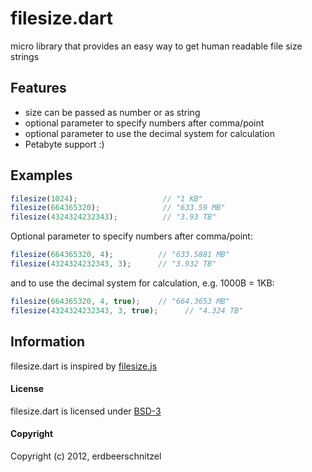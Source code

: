 filesize.dart
=============

micro library that provides an easy way to get human readable file size strings

## Features

- size can be passed as number or as string
- optional parameter to specify numbers after comma/point
- optional parameter to use the decimal system for calculation
- Petabyte support :)

## Examples

``` js
filesize(1024);                   // "1 KB"
filesize(664365320);           	  // "633.59 MB"
filesize(4324324232343);          // "3.93 TB"
```

Optional parameter to specify numbers after comma/point:

``` js
filesize(664365320, 4);          // "633.5881 MB"
filesize(4324324232343, 3);      // "3.932 TB"
```

and to use the decimal system for calculation, e.g. 1000B = 1KB:

``` js
filesize(664365320, 4, true);    // "664.3653 MB"
filesize(4324324232343, 3, true);      // "4.324 TB"
```

## Information

filesize.dart is inspired by [filesize.js](https://github.com/avoidwork/filesize.js "filesize.js")


#### License

filesize.dart is licensed under [BSD-3](http://www.opensource.org/licenses/BSD-3-Clause "BSD-3")

#### Copyright

Copyright (c) 2012, erdbeerschnitzel